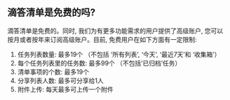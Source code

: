## 滴答清单是免费的吗?
滴答清单是免费的。同时, 我们为有更多功能需求的用户提供了高级账户, 您可以按月或者按年来订阅高级账户。目前, 免费用户在如下方面有一定限制:
1.	任务列表数量: 最多19个 （不包括 ‘所有列表’, ‘今天’, ‘最近7天’和 ‘收集箱’）
2.	每个任务列表里的任务数: 最多99个 （不包括‘已归档’任务）
3.	清单事项的个数: 最多19个
4.	分享列表人数: 最多可分享给1人
5.	附件上传: 每天最多可上传一个附件

